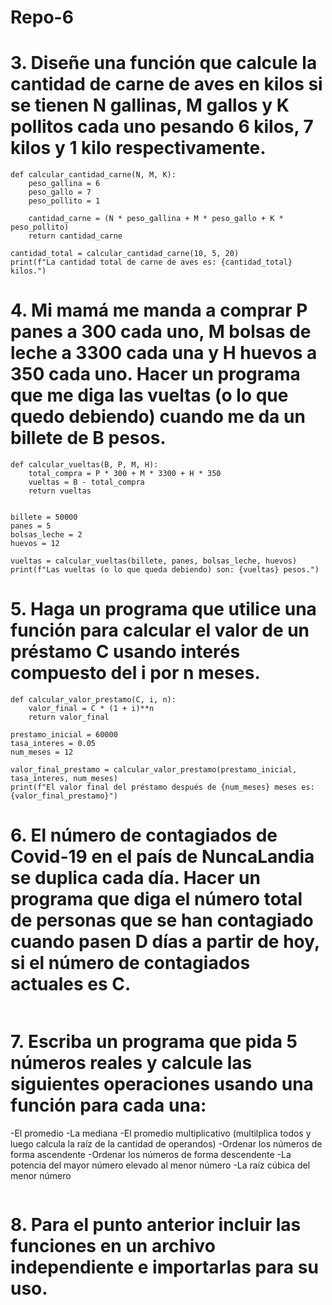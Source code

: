 # Repo-6 
# 3. Diseñe una función que calcule la cantidad de carne de aves en kilos si se tienen N gallinas, M gallos y K pollitos cada uno pesando 6 kilos, 7 kilos y 1 kilo respectivamente.
```
def calcular_cantidad_carne(N, M, K):
    peso_gallina = 6
    peso_gallo = 7
    peso_pollito = 1

    cantidad_carne = (N * peso_gallina + M * peso_gallo + K * peso_pollito)
    return cantidad_carne

cantidad_total = calcular_cantidad_carne(10, 5, 20)
print(f"La cantidad total de carne de aves es: {cantidad_total} kilos.")

```
# 4. Mi mamá me manda a comprar P panes a 300 cada uno, M bolsas de leche a 3300 cada una y H huevos a 350 cada uno. Hacer un programa que me diga las vueltas (o lo que quedo debiendo) cuando me da un billete de B pesos.
```
def calcular_vueltas(B, P, M, H):
    total_compra = P * 300 + M * 3300 + H * 350
    vueltas = B - total_compra
    return vueltas


billete = 50000
panes = 5
bolsas_leche = 2
huevos = 12

vueltas = calcular_vueltas(billete, panes, bolsas_leche, huevos)
print(f"Las vueltas (o lo que queda debiendo) son: {vueltas} pesos.")

```

# 5. Haga un programa que utilice una función para calcular el valor de un préstamo C usando interés compuesto del i por n meses.
```
def calcular_valor_prestamo(C, i, n):
    valor_final = C * (1 + i)**n
    return valor_final

prestamo_inicial = 60000
tasa_interes = 0.05
num_meses = 12

valor_final_prestamo = calcular_valor_prestamo(prestamo_inicial, tasa_interes, num_meses)
print(f"El valor final del préstamo después de {num_meses} meses es: {valor_final_prestamo}")

```
# 6. El número de contagiados de Covid-19 en el país de NuncaLandia se duplica cada día. Hacer un programa que diga el número total de personas que se han contagiado cuando pasen D días a partir de hoy, si el número de contagiados actuales es C.
```
```
# 7. Escriba un programa que pida 5 números reales y calcule las siguientes operaciones usando una función para cada una:
-El promedio
-La mediana
-El promedio multiplicativo (multilplica todos y luego calcula la raíz de la cantidad de operandos)
-Ordenar los números de forma ascendente
-Ordenar los números de forma descendente
-La potencia del mayor número elevado al menor número
-La raíz cúbica del menor número
```
```
# 8. Para el punto anterior incluir las funciones en un archivo independiente e importarlas para su uso.
```
```
